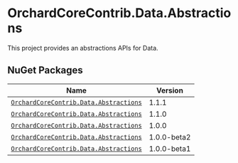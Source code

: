 # OrchardCoreContrib.Data.Abstractions

This project provides an abstractions APIs for Data.

## NuGet Packages

| Name                                                                                                                      | Version     |
|---------------------------------------------------------------------------------------------------------------------------|-------------|
| [`OrchardCoreContrib.Data.Abstractions`](https://www.nuget.org/packages/OrchardCoreContrib.Data.Abstractions/1.1.1)       | 1.1.1       |
| [`OrchardCoreContrib.Data.Abstractions`](https://www.nuget.org/packages/OrchardCoreContrib.Data.Abstractions/1.1.0)       | 1.1.0       |
| [`OrchardCoreContrib.Data.Abstractions`](https://www.nuget.org/packages/OrchardCoreContrib.Data.Abstractions/1.0.0)       | 1.0.0       |
| [`OrchardCoreContrib.Data.Abstractions`](https://www.nuget.org/packages/OrchardCoreContrib.Data.Abstractions/1.0.0-beta2) | 1.0.0-beta2 |
| [`OrchardCoreContrib.Data.Abstractions`](https://www.nuget.org/packages/OrchardCoreContrib.Data.Abstractions/1.0.0-beta1) | 1.0.0-beta1 |
